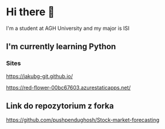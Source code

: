 # Hi there 👋
I'm a student at AGH University and my major is ISI
## I'm currently learning Python

### Sites
https://jakubg-git.github.io/

https://red-flower-00bc67603.azurestaticapps.net/

## Link do repozytorium z forka

https://github.com/pushpendughosh/Stock-market-forecasting


<!--
**JakubG-git/JakubG-git** is a ✨ _special_ ✨ repository because its `README.md` (this file) appears on your GitHub profile.

Here are some ideas to get you started:

- 🔭 I’m currently working on ...
- 🌱 I’m currently learning ...
- 👯 I’m looking to collaborate on ...
- 🤔 I’m looking for help with ...
- 💬 Ask me about ...
- 📫 How to reach me: ...
- 😄 Pronouns: ...
- ⚡ Fun fact: ...
-->
